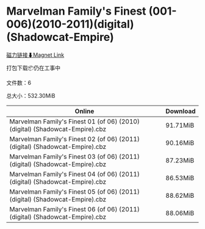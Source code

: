 # Marvelman Family's Finest (001-006)(2010-2011)(digital)(Shadowcat-Empire)

[磁力链接⬇Magnet Link](magnet:?xt=urn:btih:1c5009407ec40005441261875c2ef203456fac5b&dn=Marvelman%20Family%27s%20Finest%20%28001-006%29%282010-2011%29%28digital%29%28Shadowcat-Empire%29)

打包下载📦仍在工事中

文件数：6

总大小：532.30MiB

Online | Download
--- | ---
Marvelman Family's Finest 01 (of 06) (2010) (digital) (Shadowcat-Empire).cbz | 91.71MiB
Marvelman Family's Finest 02 (of 06) (2011) (digital) (Shadowcat-Empire).cbz | 90.16MiB
Marvelman Family's Finest 03 (of 06) (2011) (digital) (Shadowcat-Empire).cbz | 87.23MiB
Marvelman Family's Finest 04 (of 06) (2011) (digital) (Shadowcat-Empire).cbz | 86.53MiB
Marvelman Family's Finest 05 (of 06) (2011) (digital) (Shadowcat-Empire).cbz | 88.62MiB
Marvelman Family's Finest 06 (of 06) (2011) (digital) (Shadowcat-Empire).cbz | 88.06MiB